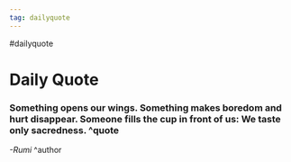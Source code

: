 ```yaml
---
tag: dailyquote
---
```


#dailyquote

# Daily Quote

### Something opens our wings. Something makes boredom and hurt disappear. Someone fills the cup in front of us: We taste only sacredness. ^quote
*-Rumi* ^author
